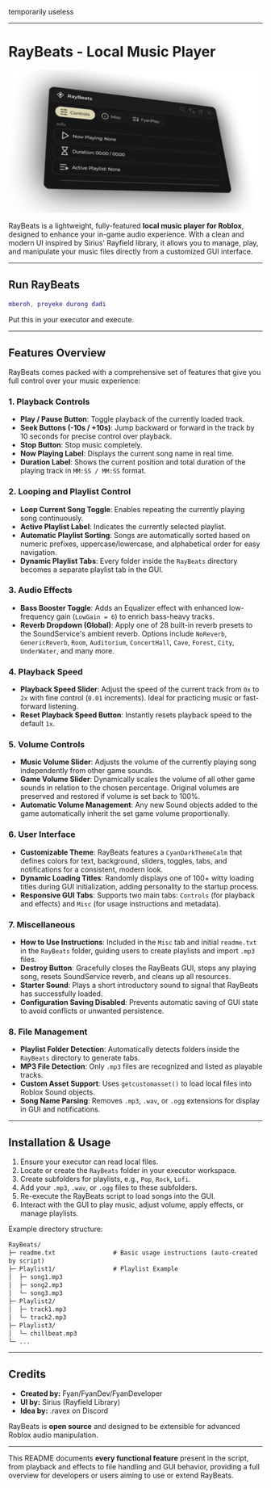 temporarily useless

---

# RayBeats - Local Music Player

![RayBeats Preview](https://raw.githubusercontent.com/reprenzy-hue/RayBeats/refs/heads/main/raybeats-preview.png)

RayBeats is a lightweight, fully-featured **local music player for Roblox**, designed to enhance your in-game audio experience. With a clean and modern UI inspired by Sirius' Rayfield library, it allows you to manage, play, and manipulate your music files directly from a customized GUI interface. 

---

## Run RayBeats
```lua
mberoh, proyeke durong dadi
```
Put this in your executor and execute.

---

## Features Overview

RayBeats comes packed with a comprehensive set of features that give you full control over your music experience:

### 1. **Playback Controls**
- **Play / Pause Button**: Toggle playback of the currently loaded track.
- **Seek Buttons (-10s / +10s)**: Jump backward or forward in the track by 10 seconds for precise control over playback.
- **Stop Button**: Stop music completely.
- **Now Playing Label**: Displays the current song name in real time.
- **Duration Label**: Shows the current position and total duration of the playing track in `MM:SS / MM:SS` format.

### 2. **Looping and Playlist Control**
- **Loop Current Song Toggle**: Enables repeating the currently playing song continuously.
- **Active Playlist Label**: Indicates the currently selected playlist.
- **Automatic Playlist Sorting**: Songs are automatically sorted based on numeric prefixes, uppercase/lowercase, and alphabetical order for easy navigation.
- **Dynamic Playlist Tabs**: Every folder inside the `RayBeats` directory becomes a separate playlist tab in the GUI.

### 3. **Audio Effects**
- **Bass Booster Toggle**: Adds an Equalizer effect with enhanced low-frequency gain (`LowGain = 6`) to enrich bass-heavy tracks.
- **Reverb Dropdown (Global)**: Apply one of 28 built-in reverb presets to the SoundService's ambient reverb. Options include `NoReverb`, `GenericReverb`, `Room`, `Auditorium`, `ConcertHall`, `Cave`, `Forest`, `City`, `UnderWater`, and many more.

### 4. **Playback Speed**
- **Playback Speed Slider**: Adjust the speed of the current track from `0x` to `2x` with fine control (`0.01` increments). Ideal for practicing music or fast-forward listening.
- **Reset Playback Speed Button**: Instantly resets playback speed to the default `1x`.

### 5. **Volume Controls**
- **Music Volume Slider**: Adjusts the volume of the currently playing song independently from other game sounds.
- **Game Volume Slider**: Dynamically scales the volume of all other game sounds in relation to the chosen percentage. Original volumes are preserved and restored if volume is set back to 100%.
- **Automatic Volume Management**: Any new Sound objects added to the game automatically inherit the set game volume proportionally.

### 6. **User Interface**
- **Customizable Theme**: RayBeats features a `CyanDarkThemeCalm` that defines colors for text, background, sliders, toggles, tabs, and notifications for a consistent, modern look.
- **Dynamic Loading Titles**: Randomly displays one of 100+ witty loading titles during GUI initialization, adding personality to the startup process.
- **Responsive GUI Tabs**: Supports two main tabs: `Controls` (for playback and effects) and `Misc` (for usage instructions and metadata).

### 7. **Miscellaneous**
- **How to Use Instructions**: Included in the `Misc` tab and initial `readme.txt` in the `RayBeats` folder, guiding users to create playlists and import `.mp3` files.
- **Destroy Button**: Gracefully closes the RayBeats GUI, stops any playing song, resets SoundService reverb, and cleans up all resources.
- **Starter Sound**: Plays a short introductory sound to signal that RayBeats has successfully loaded.
- **Configuration Saving Disabled**: Prevents automatic saving of GUI state to avoid conflicts or unwanted persistence.

### 8. **File Management**
- **Playlist Folder Detection**: Automatically detects folders inside the `RayBeats` directory to generate tabs.
- **MP3 File Detection**: Only `.mp3` files are recognized and listed as playable tracks.
- **Custom Asset Support**: Uses `getcustomasset()` to load local files into Roblox Sound objects.
- **Song Name Parsing**: Removes `.mp3`, `.wav`, or `.ogg` extensions for display in GUI and notifications.

---

## Installation & Usage

1. Ensure your executor can read local files.
2. Locate or create the `RayBeats` folder in your executor workspace.
3. Create subfolders for playlists, e.g., `Pop`, `Rock`, `Lofi`.
4. Add your `.mp3`, `.wav`, or `.ogg` files to these subfolders.
5. Re-execute the RayBeats script to load songs into the GUI.
6. Interact with the GUI to play music, adjust volume, apply effects, or manage playlists.

Example directory structure:

```
RayBeats/
├─ readme.txt                # Basic usage instructions (auto-created by script)
├─ Playlist1/                # Playlist Example
│  ├─ song1.mp3
│  ├─ song2.mp3
│  └─ song3.mp3
├─ Playlist2/
│  ├─ track1.mp3
│  └─ track2.mp3
├─ Playlist3/
│  └─ chillbeat.mp3
└─ ...
```

---

## Credits
- **Created by:** Fyan/FyanDev/FyanDeveloper
- **UI by:** Sirius (Rayfield Library)  
- **Idea by:** .ravex on Discord  

RayBeats is **open source** and designed to be extensible for advanced Roblox audio manipulation.

---

This README documents **every functional feature** present in the script, from playback and effects to file handling and GUI behavior, providing a full overview for developers or users aiming to use or extend RayBeats.
